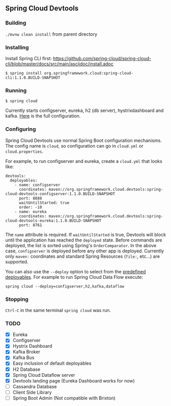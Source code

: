 ## Spring Cloud Devtools

### Building

`./mvnw clean install` from parent directory

### Installing

Install Spring CLI first: https://github.com/spring-cloud/spring-cloud-cli/blob/master/docs/src/main/asciidoc/install.adoc

```
$ spring install org.springframework.cloud:spring-cloud-cli:1.1.0.BUILD-SNAPSHOT
```

### Running

```
$ spring cloud
```

Currently starts configserver, eureka, h2 (db server), hystrixdashboard and kafka. [Here](https://github.com/spring-cloud/spring-cloud-cli/blob/devtools/spring-cloud-devtools/spring-cloud-devtools-deployer/src/main/resources/cloud.yml) is the full configuration.

### Configuring

Spring Cloud Devtools use normal Spring Boot configuration mechanisms. The config name is `cloud`, so configuration can go in `cloud.yml` or `cloud.properties`.

For example, to run configserver and eureka, create a `cloud.yml` that looks like:
```
devtools:
  deployables:
    - name: configserver
      coordinates: maven://org.springframework.cloud.devtools:spring-cloud-devtools-configserver:1.1.0.BUILD-SNAPSHOT
      port: 8888
      waitUntilStarted: true
      order: -10
    - name: eureka
      coordinates: maven://org.springframework.cloud.devtools:spring-cloud-devtools-eureka:1.1.0.BUILD-SNAPSHOT
      port: 8761
```

The `name` attribute is required. If `waitUntilStarted` is true, Devtools will block until the application has reached the `deployed` state. Before commands are deployed, the list is sorted using Spring's `OrderComparator`. In the above case, `configserver` is deployed before any other app is deployed. Currently only `maven:` coordinates and standard Spring Resources (`file:`, etc...) are supported. 

You can also use the `--deploy` option to select from the [predefined deployables](https://github.com/spring-cloud/spring-cloud-cli/blob/devtools/spring-cloud-devtools/spring-cloud-devtools-deployer/src/main/resources/cloud.yml). For example to run Spring Cloud Data Flow execute:
```
spring cloud --deploy=configserver,h2,kafka,dataflow
```

### Stopping

`Ctrl-C` in the same terminal `spring cloud` was run.

### TODO

- [X] Eureka
- [X] Configserver
- [X] Hystrix Dashboard
- [X] Kafka Broker
- [X] Kafka Bus
- [X] Easy inclusion of default deployables
- [X] H2 Database
- [X] Spring Cloud Dataflow server
- [X] Devtools landing page (Eureka Dashboard works for now)
- [ ] Cassandra Database
- [ ] Client Side Library
- [ ] Spring Boot Admin (Not compatible with Brixton)
